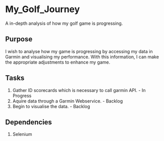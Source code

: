 # My_Golf_Journey
A in-depth analysis of how my golf game is progressing.

## Purpose

I wish to analyse how my game is progressing by accessing my data in Garmin and visualising my performance. With this information, I can make the appropriate adjustments to enhance my game.

## Tasks

1. Gather ID scorecards which is necessary to call garmin API. - In Progress
2. Aquire data through a Garmin Webservice. - Backlog
3. Begin to visualise the data. - Backlog

## Dependencies

1. Selenium